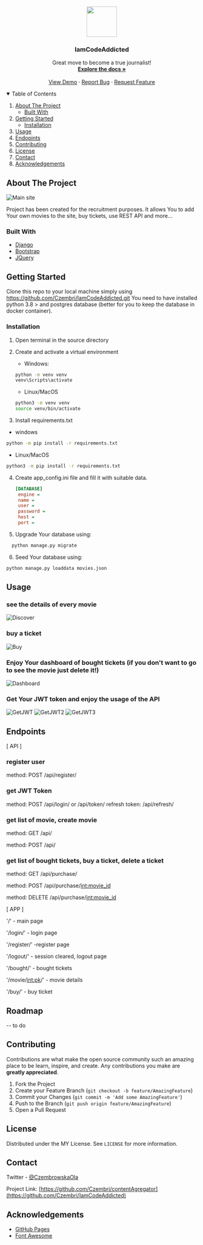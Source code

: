 <br />
<p align="center">
  <a href="https://github.com/Czembri/contentAgregator">
    <img src="https://cdn.iconscout.com/icon/free/png-256/django-2-282855.png" width="80" height="80">
  </a>

  <h3 align="center">IamCodeAddicted</h3>

  <p align="center">
    Great move to become a true journalist!
    <br />
    <a href="https://github.com/Czembri/IamCodeAddicted"><strong>Explore the docs »</strong></a>
    <br />
    <br />
    <a href="#">View Demo</a>
    ·
    <a href="#">Report Bug</a>
    ·
    <a href="#">Request Feature</a>
  </p>
</p>



<!-- TABLE OF CONTENTS -->
<details open="open">
  <summary>Table of Contents</summary>
  <ol>
    <li>
      <a href="#about-the-project">About The Project</a>
      <ul>
        <li><a href="#built-with">Built With</a></li>
      </ul>
    </li>
    <li>
      <a href="#getting-started">Getting Started</a>
      <ul>
        <li><a href="#installation">Installation</a></li>
      </ul>
    </li>
    <li><a href="#usage">Usage</a></li>
     <li><a href="#endpoints">Endopints</a></li>
    <li><a href="#contributing">Contributing</a></li>
    <li><a href="#license">License</a></li>
    <li><a href="#contact">Contact</a></li>
    <li><a href="#acknowledgements">Acknowledgements</a></li>
  </ol>
</details>



<!-- ABOUT THE PROJECT -->
## About The Project

![Main site](https://user-images.githubusercontent.com/57504533/115377618-16a34380-a1d0-11eb-9d97-ba307fdd5fb5.png "Main")

Project has been created for the recruitment purposes. It allows You to add Your own movies to the site, buy tickets, use REST API and more...

### Built With

* [Django](https://www.djangoproject.com/)
* [Bootstrap](https://getbootstrap.com)
* [JQuery](https://jquery.com)


<!-- GETTING STARTED -->
## Getting Started

Clone this repo to your local machine simply using https://github.com/Czembri/IamCodeAddicted.git
You need to have installed python 3.8 > and postgres database (better for you to keep the database in docker container). 

### Installation

1. Open terminal in the source directory
2. Create and activate a virtual environment
   * Windows:
   ```sh
   python -m venv venv
   venv\Scripts\activate
   ```
   * Linux/MacOS
   ```sh
   python3 -m venv venv
   source venv/bin/activate
   ```
   
3. Install requirements.txt
  * windows
   ```sh
   python -m pip install -r requirements.txt
   ```
  * Linux/MacOS
   ```sh
   python3 -m pip install -r requirements.txt
   ```
4. Create app_config.ini file and fill it with suitable data.
   ```ini
   [DATABASE]
    engine = 
    name = 
    user = 
    password = 
    host = 
    port = 
   ```
5. Upgrade Your database using:
  ```sh
    python manage.py migrate
  ```
6. Seed Your database using:
  ```sh
  python manage.py loaddata movies.json
  ```


<!-- USAGE EXAMPLES -->
## Usage

### see the details of every movie

![Discover](https://user-images.githubusercontent.com/57504533/115379486-db097900-a1d1-11eb-8162-63932311209f.png "discover")


### buy a ticket

![Buy](https://user-images.githubusercontent.com/57504533/115379598-f70d1a80-a1d1-11eb-8985-513ffba3098a.png "buy")


### Enjoy Your dashboard of bought tickets (if you don't want to go to see the movie just delete it!)

![Dashboard](about:blank "dashboard")


### Get Your JWT token and enjoy the usage of the API
![GetJWT](https://user-images.githubusercontent.com/57504533/115380015-6a169100-a1d2-11eb-9b0e-66e95a86267b.png "jwt")
![GetJWT2](https://user-images.githubusercontent.com/57504533/115380141-8fa39a80-a1d2-11eb-8446-784fa0cc75b8.png "jwt2")
![GetJWT3](https://user-images.githubusercontent.com/57504533/115380173-99c59900-a1d2-11eb-8264-a5ee7f27b050.png "jwt3")


## Endpoints
[ API ]

### register user

method: POST
/api/register/


### get JWT Token

method: POST
/api/login/ or /api/token/
refresh token: /api/refresh/


### get list of movie, create movie

method: GET
/api/

method: POST
/api/


### get list of bought tickets, buy a ticket, delete a ticket

method: GET
/api/purchase/

method: POST
/api/purchase/<int:movie_id>

method: DELETE
/api/purchase/<int:movie_id>


[ APP ]

'/' - main page

'/login/' - login page 

'/register/' -register page

'/logout/' - session cleared, logout page

'/bought/' - bought tickets

'/movie/<int:pk>/' - movie details

'/buy/' - buy ticket

<!-- ROADMAP -->
## Roadmap

-- to do



<!-- CONTRIBUTING -->
## Contributing

Contributions are what make the open source community such an amazing place to be learn, inspire, and create. Any contributions you make are **greatly appreciated**.

1. Fork the Project
2. Create your Feature Branch (`git checkout -b feature/AmazingFeature`)
3. Commit your Changes (`git commit -m 'Add some AmazingFeature'`)
4. Push to the Branch (`git push origin feature/AmazingFeature`)
5. Open a Pull Request



<!-- LICENSE -->
## License

Distributed under the MY License. See `LICENSE` for more information.



<!-- CONTACT -->
## Contact

Twitter - [@CzembrowskaOla](https://twitter.com/CzembrowskaOla)

Project Link: [https://github.com/Czembri/contentAgregator](https://github.com/Czembri/IamCodeAddicted)



<!-- ACKNOWLEDGEMENTS -->
## Acknowledgements
* [GitHub Pages](https://pages.github.com)
* [Font Awesome](https://fontawesome.com)
